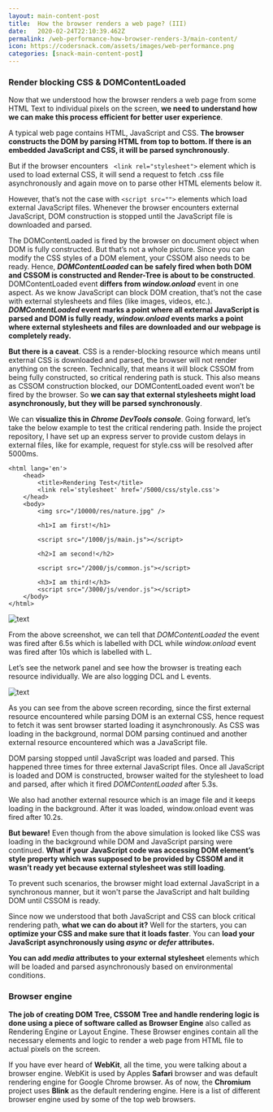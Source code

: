 ```yaml
---
layout: main-content-post
title:  How the browser renders a web page? (III)
date:   2020-02-24T22:10:39.462Z
permalink: /web-performance-how-browser-renders-3/main-content/
icon: https://codersnack.com/assets/images/web-performance.png
categories: [snack-main-content-post]
---
```


### Render blocking CSS & DOMContentLoaded

Now that we understood how the browser renders a web page from some HTML Text to individual pixels on the screen, **we need to understand how we can make this process efficient for better user experience**.

A typical web page contains HTML, JavaScript and CSS. **The browser constructs the DOM by parsing HTML from top to bottom. If there is an embedded JavaScript and CSS, it will be parsed synchronously**.

But if the browser encounters ``` <link rel="stylesheet">```  element which is used to load external CSS, it will send a request to fetch .css file asynchronously and again move on to parse other HTML elements below it.

However, that’s not the case with ``` <script src=""> ```  elements which load external JavaScript files. Whenever the browser encounters external JavaScript, DOM construction is stopped until the JavaScript file is downloaded and parsed.

The DOMContentLoaded is fired by the browser on document object when DOM is fully constructed. But that’s not a whole picture. Since you can modify the CSS styles of a DOM element, your CSSOM also needs to be ready. Hence, ***DOMContentLoaded* can be safely fired when both DOM and CSSOM is constructed and Render-Tree is about to be constructed**.
DOMContentLoaded event **differs from *window.onload*** event in one aspect. As we know JavaScript can block DOM creation, that’s not the case with external stylesheets and files (like images, videos, etc.). ***DOMContentLoaded* event marks a point where all external JavaScript is parsed and DOM is fully ready, *window.onload* events marks a point where external stylesheets and files are downloaded and our webpage is completely ready.**

**But there is a caveat**. CSS is a render-blocking resource which means until external CSS is downloaded and parsed, the browser will not render anything on the screen. Technically, that means it will block CSSOM from being fully constructed, so critical rendering path is stuck. This also means as CSSOM construction blocked, our DOMContentLoaded event won’t be fired by the browser. So **we can say that external stylesheets might load asynchronously, but they will be parsed synchronously**.

We can **visualize this in *Chrome DevTools console***. Going forward, let’s take the below example to test the critical rendering path. Inside the project repository, I have set up an express server to provide custom delays in external files, like for example, request for style.css will be resolved after 5000ms.
```
<html lang='en'>
    <head>
        <title>Rendering Test</title>
        <link rel='stylesheet' href='/5000/css/style.css'>
    </head>
    <body>
        <img src="/10000/res/nature.jpg" />
        
        <h1>I am first!</h1>
        
        <script src="/1000/js/main.js"></script>
        
        <h2>I am second!</h2>
        
        <script src="/2000/js/common.js"></script>
        
        <h3>I am third!</h3>
        <script src="/3000/js/vendor.js"></script>
    </body>
</html>
```
![text](https://codersnack.com/assets/images/web-performance-browser-renders-domcontentloaded-0.png)

From the above screenshot, we can tell that *DOMContentLoaded* the event was fired after 6.5s which is labelled with DCL while *window.onload* event was fired after 10s which is labelled with L.

Let’s see the network panel and see how the browser is treating each resource individually. We are also logging DCL and L events.

![text](https://codersnack.com/assets/images/web-performance-browser-renders-domcontentloaded.gif)

As you can see from the above screen recording, since the first external resource encountered while parsing DOM is an external CSS, hence request to fetch it was sent browser started loading it asynchronously. As CSS was loading in the background, normal DOM parsing continued and another external resource encountered which was a JavaScript file.

DOM parsing stopped until JavaScript was loaded and parsed. This happened three times for three external JavaScript files. Once all JavaScript is loaded and DOM is constructed, browser waited for the stylesheet to load and parsed, after which it fired *DOMContentLoaded* after 5.3s.

We also had another external resource which is an image file and it keeps loading in the background. After it was loaded, window.onload event was fired after 10.2s.

**But beware!** Even though from the above simulation is looked like CSS was loading in the background while DOM and JavaScript parsing were continued. **What if your JavaScript code was accessing DOM element’s style property which was supposed to be provided by CSSOM and it wasn’t ready yet because external stylesheet was still loading**.

To prevent such scenarios, the browser might load external JavaScript in a synchronous manner, but it won't parse the JavaScript and halt building DOM until CSSOM is ready.

Since now we understood that both JavaScript and CSS can block critical rendering path, **what we can do about it?** Well for the starters, you can **optimize your CSS and make sure that it loads faster**. You can **load your JavaScript asynchronously using *async* or *defer* attributes.**

**You can add *media* attributes to your external stylesheet** elements which will be loaded and parsed asynchronously based on environmental conditions.

### Browser engine
**The job of creating DOM Tree, CSSOM Tree and handle rendering logic is done using a piece of software called as Browser Engine** also called as Rendering Engine or Layout Engine. These Browser engines contain all the necessary elements and logic to render a web page from HTML file to actual pixels on the screen.

If you have ever heard of **WebKit**, all the time, you were talking about a browser engine. WebKit is used by Apples **Safari** browser and was default rendering engine for Google Chrome browser. As of now, the **Chromium** project uses **Blink** as the default rendering engine. Here is a list of different browser engine used by some of the top web browsers.

